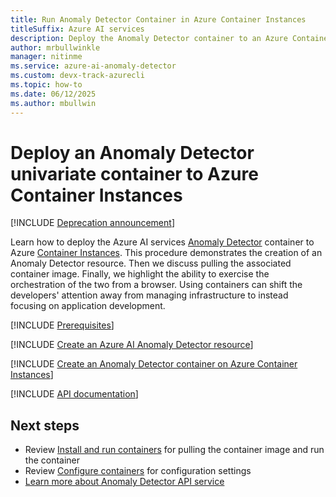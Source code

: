 ```yaml
---
title: Run Anomaly Detector Container in Azure Container Instances
titleSuffix: Azure AI services
description: Deploy the Anomaly Detector container to an Azure Container Instance, and test it in a web browser.
author: mrbullwinkle
manager: nitinme
ms.service: azure-ai-anomaly-detector
ms.custom: devx-track-azurecli
ms.topic: how-to
ms.date: 06/12/2025
ms.author: mbullwin
---
```


# Deploy an Anomaly Detector univariate container to Azure Container Instances

[!INCLUDE [Deprecation announcement](../includes/deprecation.md)]

Learn how to deploy the Azure AI services [Anomaly Detector](../anomaly-detector-container-howto.md) container to Azure [Container Instances](/azure/container-instances/). This procedure demonstrates the creation of an Anomaly Detector resource. Then we discuss pulling the associated container image. Finally, we highlight the ability to exercise the orchestration of the two from a browser. Using containers can shift the developers' attention away from managing infrastructure to instead focusing on application development.

[!INCLUDE [Prerequisites](../../containers/includes/container-preview-prerequisites.md)]

[!INCLUDE [Create an Azure AI Anomaly Detector resource](../includes/create-anomaly-detector-resource.md)]

[!INCLUDE [Create an Anomaly Detector container on Azure Container Instances](../../containers/includes/create-container-instances-resource-from-azure-cli.md)]

[!INCLUDE [API documentation](../../includes/cognitive-services-containers-api-documentation.md)]

## Next steps

* Review [Install and run containers](../anomaly-detector-container-configuration.md) for pulling the container image and run the container
* Review [Configure containers](../anomaly-detector-container-configuration.md) for configuration settings
* [Learn more about Anomaly Detector API service](https://go.microsoft.com/fwlink/?linkid=2080698&clcid=0x409)
